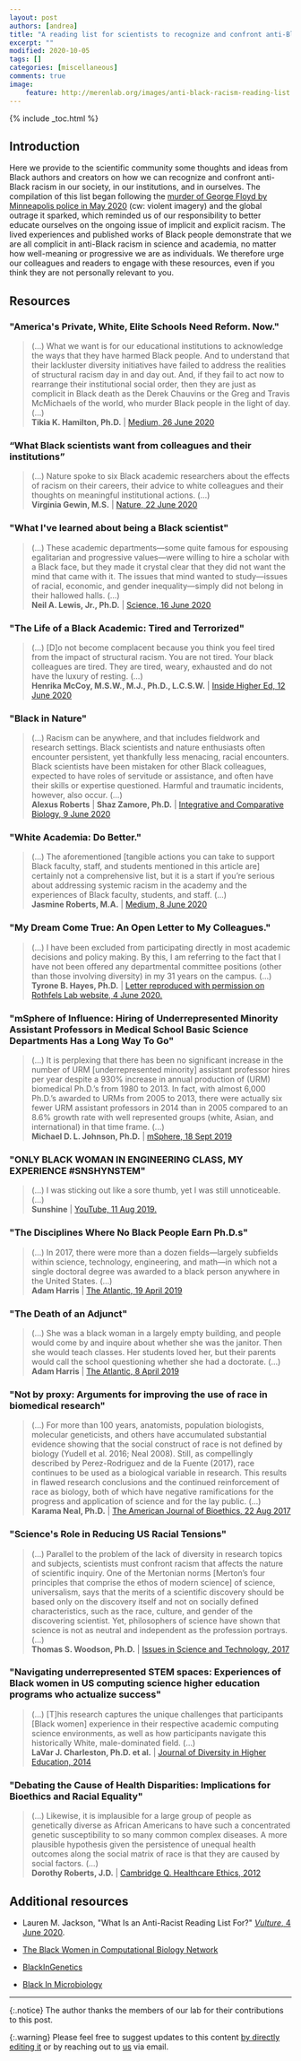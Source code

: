 ```yaml
---
layout: post
authors: [andrea]
title: "A reading list for scientists to recognize and confront anti-Black racism"
excerpt: ""
modified: 2020-10-05
tags: []
categories: [miscellaneous]
comments: true
image:
    feature: http://merenlab.org/images/anti-black-racism-reading-list.png
---
```


{% include _toc.html %}

## Introduction

Here we provide to the scientific community some thoughts and ideas from Black authors and creators on how we can recognize and confront anti-Black racism in our society, in our institutions, and in ourselves. The compilation of this list began following the [murder of George Floyd by Minneapolis police in May 2020](https://en.wikipedia.org/wiki/Killing_of_George_Floyd) (cw: violent imagery) and the global outrage it sparked, which reminded us of our responsibility to better educate ourselves on the ongoing issue of implicit and explicit racism. The lived experiences and published works of Black people demonstrate that we are all complicit in anti-Black racism in science and academia, no matter how well-meaning or progressive we are as individuals. We therefore urge our colleagues and readers to engage with these resources, even if you think they are not personally relevant to you.

## Resources

### "America's Private, White, Elite Schools Need Reform. Now."

<blockquote>
(...) What we want is for our educational institutions to acknowledge the ways that they have harmed Black people. And to understand that their lackluster diversity initiatives have failed to address the realities of structural racism day in and day out. And, if they fail to act now to rearrange their institutional social order, then they are just as complicit in Black death as the Derek Chauvins or the Greg and Travis McMichaels of the world, who murder Black people in the light of day. (...)

<div class="blockquote-author">
  <b>Tikia K. Hamilton, Ph.D.</b>
  <a class="fa fa-fw fa-twitter-square" href="https://twitter.com/tripleivyllc"> </a>
  |
  <a href="https://momentum.medium.com/the-death-of-diversity-a-call-for-radical-reform-in-pwis-3a5018065aa">Medium, 26 June 2020</a>
</div>

</blockquote>

### “What Black scientists want from colleagues and their institutions”

<blockquote>
(...) Nature spoke to six Black academic researchers about the effects of racism on their careers, their advice to white colleagues and their thoughts on meaningful institutional actions. (...)
<div class="blockquote-author">
  <b>Virginia Gewin, M.S.</b>
  |
  <a href="https://www.nature.com/articles/d41586-020-01883-8">Nature, 22 June 2020</a>
</div>

</blockquote>

### "What I've learned about being a Black scientist"

<blockquote>
(...) These academic departments—some quite famous for espousing egalitarian and progressive values—were willing to hire a scholar with a Black face, but they made it crystal clear that they did not want the mind that came with it. The issues that mind wanted to study—issues of racial, economic, and gender inequality—simply did not belong in their hallowed halls. (...)
<div class="blockquote-author">
  <b>Neil A. Lewis, Jr., Ph.D.</b>
  <a class="fa fa-fw fa-twitter-square" href="https://twitter.com/NeilLewisJr"> </a>
  |
  <a href="https://www.sciencemag.org/careers/2020/06/what-ive-learned-about-being-black-scientist">Science, 16 June 2020</a>
</div>
  
</blockquote>

### "The Life of a Black Academic: Tired and Terrorized"

<blockquote>
(...) [D]o not become complacent because you think you feel tired from the impact of structural racism. You are not tired. Your black colleagues are tired. They are tired, weary, exhausted and do not have the luxury of resting. (...)
<div class="blockquote-author">
  <b>Henrika McCoy, M.S.W., M.J., Ph.D., L.C.S.W.</b>
  <a class="fa fa-fw fa-home" href="https://www.henrikamccoy.com/"> </a>
  |
  <a href="https://www.insidehighered.com/advice/2020/06/12/terror-many-black-academics-are-experiencing-has-left-them-absolutely-exhausted">Inside Higher Ed, 12 June 2020</a>
</div>
  
</blockquote>

### "Black in Nature"

<blockquote>
(...) Racism can be anywhere, and that includes fieldwork and research settings. Black scientists and nature enthusiasts often encounter persistent, yet thankfully less menacing, racial encounters. Black scientists have been mistaken for other Black colleagues, expected to have roles of servitude or assistance, and often have their skills or expertise questioned. Harmful and traumatic incidents, however, also occur. (...)
<div class="blockquote-author">
  <b>Alexus Roberts</b>
  <a class="fa fa-fw fa-twitter-square" href="https://twitter.com/Alexuss_Symone"> </a>
  |
  <b>Shaz Zamore, Ph.D.</b>
  <a class="fa fa-fw fa-twitter-square" href="https://twitter.com/TheDoctaZ"> </a>
  |
  <a href="https://integrativeandcomparativebiology.wordpress.com/2020/06/09/black-in-nature/">Integrative and Comparative Biology, 9 June 2020</a>
</div>
  
</blockquote>

### "White Academia: Do Better."

<blockquote>
(...) The aforementioned [tangible actions you can take to support Black faculty, staff, and students mentioned in this article are] certainly not a comprehensive list, but it is a start if you’re serious about addressing systemic racism in the academy and the experiences of Black faculty, students, and staff. (...)
<div class="blockquote-author">
  <b>Jasmine Roberts, M.A.</b>
  <a class="fa fa-fw fa-twitter-square" href="https://twitter.com/ProfJasmine"> </a>
  |
  <a href="https://medium.com/the-faculty/white-academia-do-better-fa96cede1fc5">Medium, 8 June 2020</a>
</div>

</blockquote>

### "My Dream Come True: An Open Letter to My Colleagues."

<blockquote>
(...) I have been excluded from participating directly in most academic decisions and policy making. By this, I am referring to the fact that I have not been offered any departmental committee positions (other than those involving diversity) in my 31 years on the campus. (...)
<div class="blockquote-author">
  <b>Tyrone B. Hayes, Ph.D.</b>
  <a class="fa fa-fw fa-home" href="https://vcresearch.berkeley.edu/faculty/tyrone-b-hayes"> </a>
  |
  <a href="https://rothfelslab.berkeley.edu/2020/06/04/the-rothfels-lab-stands-against-racism-everywhere/">Letter reproduced with permission on Rothfels Lab website, 4 June 2020.</a>
</div>

</blockquote>

### "mSphere of Influence: Hiring of Underrepresented Minority Assistant Professors in Medical School Basic Science Departments Has a Long Way To Go"

<blockquote>
(...) It is perplexing that there has been no significant increase in the number of URM [underrepresented minority] assistant professor hires per year despite a 930% increase in annual production of (URM) biomedical Ph.D.’s from 1980 to 2013. In fact, with almost 6,000 Ph.D.’s awarded to URMs from 2005 to 2013, there were actually six fewer URM assistant professors in 2014 than in 2005 compared to an 8.6% growth rate with well represented groups (white, Asian, and international) in that time frame. (...)
<div class="blockquote-author">
  <b>Michael D. L. Johnson, Ph.D.</b>
  <a class="fa fa-fw fa-twitter-square" href="https://twitter.com/blacksciblog"> </a>
  |
  <a href="https://msphere.asm.org/content/4/5/e00599-19">mSphere, 18 Sept 2019</a>
</div>

</blockquote>

### "ONLY BLACK WOMAN IN ENGINEERING CLASS, MY EXPERIENCE #SNSHYNSTEM"

<blockquote>
(...) I was sticking out like a sore thumb, yet I was still unnoticeable. (...)
<div class="blockquote-author">
  <b>Sunshine</b>
  <a class="fa fa-fw fa-twitter-square" href="https://twitter.com/SNSHYN__"> </a>
  |
  <a href="https://youtu.be/aQyqggLCEK0">YouTube, 11 Aug 2019.</a>
</div>

</blockquote>

### "The Disciplines Where No Black People Earn Ph.D.s"

<blockquote>
(...) In 2017, there were more than a dozen fields—largely subfields within science, technology, engineering, and math—in which not a single doctoral degree was awarded to a black person anywhere in the United States. (...)
<div class="blockquote-author">
  <b>Adam Harris</b>
  <a class="fa fa-fw fa-twitter-square" href="https://twitter.com/AdamHSays"> </a>
  |
  <a href="https://www.theatlantic.com/education/archive/2019/04/lack-of-black-doctoral-students/587413/">The Atlantic, 19 April 2019</a>
</div>

</blockquote>

### "The Death of an Adjunct"

<blockquote>
(...) She was a black woman in a largely empty building, and people would come by and inquire about whether she was the janitor. Then she would teach classes. Her students loved her, but their parents would call the school questioning whether she had a doctorate. (...)
<div class="blockquote-author">
  <b>Adam Harris</b>
  <a class="fa fa-fw fa-twitter-square" href="https://twitter.com/AdamHSays"> </a>
  |
  <a href="https://www.theatlantic.com/education/archive/2019/04/adjunct-professors-higher-education-thea-hunter/586168/">The Atlantic, 8 April 2019</a>
</div>

</blockquote>

### "Not by proxy: Arguments for improving the use of race in biomedical research"

<blockquote>
(...) For more than 100 years, anatomists, population biologists, molecular geneticists, and others have accumulated substantial evidence showing that the social construct of race is not defined by biology (Yudell et al. 2016; Neal 2008). Still, as compellingly described by Perez-Rodriguez and de la Fuente (2017), race continues to be used as a biological variable in research. This results in flawed research conclusions and the continued reinforcement of race as biology, both of which have negative ramifications for the progress and application of science and for the lay public. (...)
<div class="blockquote-author">
  <b>Karama Neal, Ph.D.</b>
  <a class="fa fa-fw fa-twitter-square" href="https://twitter.com/karamaneal"> </a>
  |
  <a href="https://doi.org/10.1080/15265161.2017.1353176">The American Journal of Bioethics, 22 Aug 2017</a>
</div>

</blockquote>

### "Science's Role in Reducing US Racial Tensions"

<blockquote>
(...) Parallel to the problem of the lack of diversity in research topics and subjects, scientists must confront racism that affects the nature of scientific inquiry. One of the Mertonian norms [Merton’s four principles that comprise the ethos of modern science] of science, universalism, says that the merits of a scientific discovery should be based only on the discovery itself and not on socially defined characteristics, such as the race, culture, and gender of the discovering scientist. Yet, philosophers of science have shown that science is not as neutral and independent as the profession portrays. (...)
<div class="blockquote-author">
  <b>Thomas S. Woodson, Ph.D.</b>
  <a class="fa fa-fw fa-home" href="https://tswoodson.weebly.com/"> </a>
  |
  <a href="https://issues.org/perspective-sciences-role-in-reducing-us-racial-tensions/">Issues in Science and Technology, 2017</a>
</div>

</blockquote>

### "Navigating underrepresented STEM spaces: Experiences of Black women in US computing science higher education programs who actualize success"

<blockquote>
(...) [T]his research captures the unique challenges that participants [Black women] experience in their respective academic computing science environments, as well as how participants navigate this historically White, male-dominated field. (...)
<div class="blockquote-author">
  <b>LaVar J. Charleston, Ph.D. et al.</b>
  <a class="fa fa-fw fa-twitter-square" href="https://twitter.com/drljcharleston"> </a>
  |
  <a href="https://www.researchgate.net/publication/273716784_Navigating_Underrepresented_STEM_Spaces_Experiences_of_Black_Women_in_US_Computing_Science_Higher_Education_Programs_Who_Actualize_Success">Journal of Diversity in Higher Education, 2014</a>
</div>

</blockquote>

### "Debating the Cause of Health Disparities: Implications for Bioethics and Racial Equality"

<blockquote>
(...) Likewise, it is implausible for a large group of people as genetically diverse as African Americans to have such a concentrated genetic susceptibility to so many common complex diseases. A more plausible hypothesis given the persistence of unequal health outcomes along the social matrix of race is that they are caused by social factors. (...)
<div class="blockquote-author">
  <b>Dorothy Roberts, J.D.</b>
  <a class="fa fa-fw fa-twitter-square" href="https://twitter.com/DorothyERoberts"> </a>
  |
  <a href="https://scholarship.law.upenn.edu/cgi/viewcontent.cgi?article=1572&context=faculty_scholarship">Cambridge Q. Healthcare Ethics, 2012</a>
</div>

</blockquote>

## Additional resources

* Lauren M. Jackson, "What Is an Anti-Racist Reading List For?" [*Vulture*, 4 June 2020](https://www.vulture.com/2020/06/anti-racist-reading-lists-what-are-they-for.html).

* [The Black Women in Computational Biology Network](https://www.blackwomencompbio.org/)

* [BlackInGenetics](https://www.blackingenetics.com/)

* [Black In Microbiology](https://blackinmicrobiology.org/)

---

{:.notice}
The author thanks the members of our lab for their contributions to this post.

{:.warning}
Please feel free to suggest updates to this content [by directly editing it](https://github.com/merenlab/web/blob/master/_posts/miscellaneous/2020-10-05-reading-list.md) or by reaching out to [us](http://merenlab.org/people/) via email.
